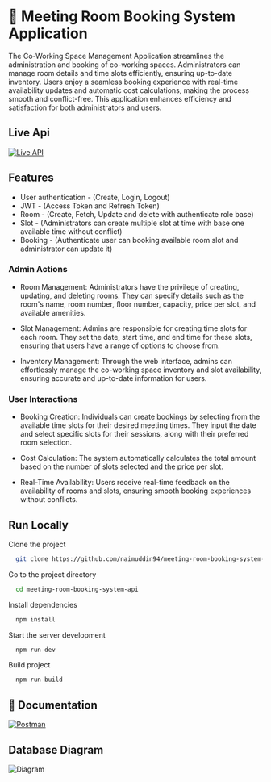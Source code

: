 # 🔗 Meeting Room Booking System Application

The Co-Working Space Management Application streamlines the administration and booking of co-working spaces. Administrators can manage room details and time slots efficiently, ensuring up-to-date inventory. Users enjoy a seamless booking experience with real-time availability updates and automatic cost calculations, making the process smooth and conflict-free. This application enhances efficiency and satisfaction for both administrators and users.

## Live Api

[![Live API](https://img.shields.io/badge/API-Live-brightgreen?style=for-the-badge)](https://room-booking-api-mocha.vercel.app)

## Features

- User authentication - (Create, Login, Logout)
- JWT - (Access Token and Refresh Token)
- Room - (Create, Fetch, Update and delete with authenticate role base)
- Slot - (Administrators can create multiple slot at time with base one available time without conflict)
- Booking - (Authenticate user can booking available room slot and administrator can update it)

### Admin Actions

- Room Management: Administrators have the privilege of creating, updating, and deleting rooms. They can specify details such as the room's name, room number, floor number, capacity, price per slot, and available amenities.

- Slot Management: Admins are responsible for creating time slots for each room. They set the date, start time, and end time for these slots, ensuring that users have a range of options to choose from.

- Inventory Management: Through the web interface, admins can effortlessly manage the co-working space inventory and slot availability, ensuring accurate and up-to-date information for users.

### User Interactions

- Booking Creation: Individuals can create bookings by selecting from the available time slots for their desired meeting times. They input the date and select specific slots for their sessions, along with their preferred room selection.

- Cost Calculation: The system automatically calculates the total amount based on the number of slots selected and the price per slot.

- Real-Time Availability: Users receive real-time feedback on the availability of rooms and slots, ensuring smooth booking experiences without conflicts.

## Run Locally

Clone the project

```bash
  git clone https://github.com/naimuddin94/meeting-room-booking-system-api.git
```

Go to the project directory

```bash
  cd meeting-room-booking-system-api
```

Install dependencies

```bash
  npm install
```

Start the server development

```bash
  npm run dev
```

Build project

```bash
  npm run build
```

## 🔗 Documentation

[![Postman](https://img.shields.io/badge/Postman-FF6C37?style=for-the-badge&logo=postman&logoColor=white)](https://documenter.getpostman.com/view/34122341/2sA3XQh2Rt)

## Database Diagram

![Diagram](https://res.cloudinary.com/dxoncladp/image/upload/v1718436659/Untitled_ej3xcc.png)
